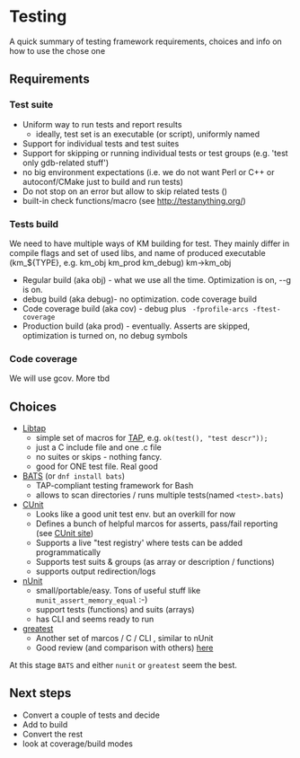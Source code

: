 # Testing

A quick summary of testing framework requirements, choices and info on how to use the chose one

## Requirements

### Test suite

* Uniform way to run tests and report results
  * ideally, test set is an executable (or script), uniformly named
* Support for individual tests and test suites
* Support for skipping or running individual tests or test groups (e.g. 'test only gdb-related stuff')
* no big environment expectations (i.e. we do not want Perl or C++ or autoconf/CMake just to build and run tests)
* Do not stop on an error but allow to skip related tests ()
* built-in check functions/macro (see http://testanything.org/)

### Tests build

We need to have multiple ways of KM building for test. They mainly differ in compile flags and set of used libs, and name of produced executable (km_${TYPE}, e.g. km_obj km_prod km_debug) km->km_obj

* Regular build (aka obj) - what we use all the time. Optimization is on, --g is  on.
* debug build (aka debug)- no optimization. code coverage build
* Code coverage build (aka cov) - debug plus ` -fprofile-arcs -ftest-coverage`
* Production build (aka prod) - eventually. Asserts are skipped, optimization is turned on, no debug symbols

### Code coverage

We will use gcov. More tbd

## Choices

* [Libtap](https://github.com/zorgnax/libtap)
  * simple set of macros for [TAP](http://testanything.org/), e.g. `ok(test(), "test descr"));`
  * just a C include file and one .c file
  * no suites or skips - nothing fancy.
  * good for ONE test file. Real good
* [BATS](https://github.com/bats-core/bats-core) (or `dnf install bats`)
  * TAP-compliant testing framework for Bash
  * allows to scan directories / runs multiple tests(named `<test>.bats`)
* [CUnit](http://cunit.sourceforge.net/doc/index.html)
  * Looks like a good unit test env. but an overkill for now
  * Defines a bunch of helpful marcos for asserts, pass/fail reporting (see [CUnit site](http://cunit.sourceforge.net/doc/writing_tests.html#tests))
  * Supports a live "test registry' where tests can be added programmatically
  * Supports test suits & groups (as array or description / functions)
  * supports output redirection/logs
* [nUnit](https://nemequ.github.io/munit)
  * small/portable/easy. Tons of useful stuff like `munit_assert_memory_equal` :-)
  * support tests (functions) and suits (arrays)
  * has CLI and seems ready to run
* [greatest](https://github.com/silentbicycle/greatest)
  * Another set of marcos / C  / CLI , similar to nUnit
  * Good review (and comparison with others) [here](https://spin.atomicobject.com/2013/07/31/greatest-c-testing-embedded/)

At this stage `BATS` and either `nunit` or `greatest` seem the best.

## Next steps

* Convert a couple of tests and decide
* Add to build
* Convert the rest
* look at coverage/build modes
